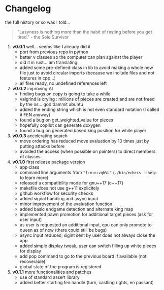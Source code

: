 # Changelog

<summary>the full history or so was I told...</summary>

> "Lazyness is nothing more than the habit of resting before you get tired." - the Sole Survivor

1.  **v0.0.1** well... seems like I already did it
    - port from previous repo in python
    - better v classes so the computer can plan against the player
    - did it in rust... am translating
    - added some pre-defined class in lib to avoid making a whole new file just to avoid circular imports (because we include files and not features in cpp...)
    - all files ready, no undefined references left
2.  **v0.0.2** improving AI
    - finding bugs on copy is going to take a while
    - valgrind is crying : millions of pieces are created and are not freed by the os... god dammit ubuntu
    - added the ending string which is not even standard notation (I called it FEN anyway)
    - found a bug on get_weighted_value for pieces
    - hopefully copilot can generate doxygen
    - found a bug on generated based king position for white player
3.  **v0.0.3** accelerating search
    - move ordering has reduced move evaluation by 10 times just by putting attacks before
    - avoided the access (when possible on pointers) to direct members of classes
4.  **v0.1.0** first release package version
    - app class
    - command line arguments from `"f:m:n:vqhVL"` (`./bin/echecs --help` to learn more)
    - released a compatibility mode for gnu++17 (c++17)
    - makefile does not use g++11 explicitely
    - github workflow for security checks
    - added signal handling and async input
    - minor improvement of the evaluation function
    - added basic endgame detection and alternate king map
    - implemented pawn promotion for additional target pieces (ask for user input)
    - as user is requested an additional input, cpu can only promote to queen as of now (there could still be bugs)
    - async input reduced, sigint sent by user does not always close the app
    - added simple display tweak, user can switch filling up white pieces for display
    - add pop command to go to the previous board if available (not recoverable)
    - global state of the program is registered
5.  **v0.1.1** more functionalities and patches
    - use of standard assert library
    - added better starting fen handle (turn, castling rights, en passant)
